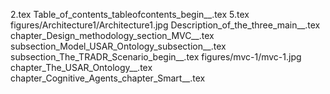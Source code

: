 2.tex
Table_of_contents_tableofcontents_begin__.tex
5.tex
figures/Architecture1/Architecture1.jpg
Description_of_the_three_main__.tex
chapter_Design_methodology_section_MVC__.tex
subsection_Model_USAR_Ontology_subsection__.tex
subsection_The_TRADR_Scenario_begin__.tex
figures/mvc-1/mvc-1.jpg
chapter_The_USAR_Ontology__.tex
chapter_Cognitive_Agents_chapter_Smart__.tex
